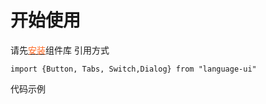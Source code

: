 # 开始使用
请先[<font color=#ff6721>安装</font>](#/doc/install)组件库
引用方式
```
import {Button, Tabs, Switch,Dialog} from "language-ui"
```
代码示例
```

```